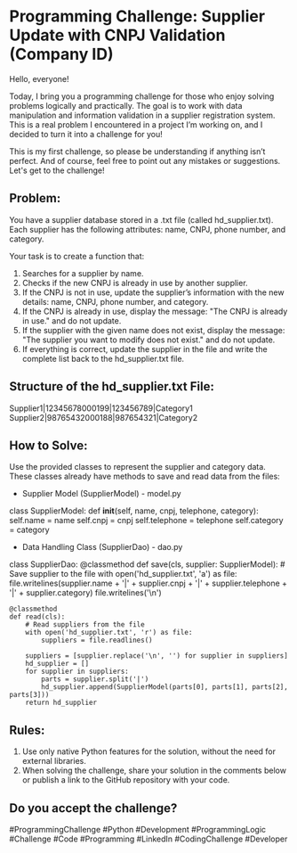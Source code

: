 # Programming Challenge: Supplier Update with CNPJ Validation (Company ID)
Hello, everyone!

Today, I bring you a programming challenge for those who enjoy solving problems logically and practically. The goal is to work with data manipulation and information validation in a supplier registration system. This is a real problem I encountered in a project I’m working on, and I decided to turn it into a challenge for you!

This is my first challenge, so please be understanding if anything isn’t perfect. And of course, feel free to point out any mistakes or suggestions. Let's get to the challenge!

## Problem:
You have a supplier database stored in a .txt file (called hd_supplier.txt). Each supplier has the following attributes: name, CNPJ, phone number, and category.

Your task is to create a function that:

1. Searches for a supplier by name.
2. Checks if the new CNPJ is already in use by another supplier.
3. If the CNPJ is not in use, update the supplier’s information with the new details: name, CNPJ, phone number, and category.
4. If the CNPJ is already in use, display the message: "The CNPJ is already in use." and do not update.
5. If the supplier with the given name does not exist, display the message: "The supplier you want to modify does not exist." and do not update.
6. If everything is correct, update the supplier in the file and write the complete list back to the hd_supplier.txt file.

## Structure of the hd_supplier.txt File:
Supplier1|12345678000199|123456789|Category1
Supplier2|98765432000188|987654321|Category2

## How to Solve:
Use the provided classes to represent the supplier and category data. These classes already have methods to save and read data from the files:

* Supplier Model (SupplierModel) - model.py

class SupplierModel:
    def __init__(self, name, cnpj, telephone, category):
        self.name = name
        self.cnpj = cnpj
        self.telephone = telephone
        self.category = category

* Data Handling Class (SupplierDao) - dao.py

class SupplierDao:
    @classmethod
    def save(cls, supplier: SupplierModel):
        # Save supplier to the file
        with open('hd_supplier.txt', 'a') as file:
            file.writelines(supplier.name + '|' + 
                            supplier.cnpj + '|' + 
                            supplier.telephone + '|' + 
                            supplier.category)
            file.writelines('\n')

    @classmethod
    def read(cls):
        # Read suppliers from the file
        with open('hd_supplier.txt', 'r') as file:
            suppliers = file.readlines()
        
        suppliers = [supplier.replace('\n', '') for supplier in suppliers]
        hd_supplier = []
        for supplier in suppliers:
            parts = supplier.split('|')
            hd_supplier.append(SupplierModel(parts[0], parts[1], parts[2], parts[3]))
        return hd_supplier



## Rules:
1. Use only native Python features for the solution, without the need for external libraries.
2. When solving the challenge, share your solution in the comments below or publish a link to the GitHub repository with your code.

## Do you accept the challenge?
#ProgrammingChallenge #Python #Development #ProgrammingLogic #Challenge #Code #Programming #LinkedIn #CodingChallenge #Developer
